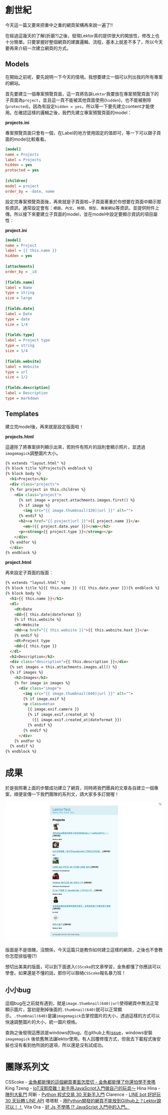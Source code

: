# 創世紀

今天這一篇又要來把重中之重的網頁架構再來說一遍了!!

在經過這幾天的了解(折磨?)之後，發現Lektor真的提供很大的開放性，修改上也十分簡單。只要掌握好整個網頁的建置邏輯、流程，基本上就差不多了，所以今天要再來介紹一次建立網頁的方式。

## Models

在開始之前呢，要先說明一下今天的情境。我想要建立一個可以列出我的所有專案的網站。

首先要建立一個專案預覽頁面，這一頁將告訴`Lektor`我要放在專案預覽頁面下的子頁面為`project`，並且這一頁不能被其他頁面使用(`hidden`)，也不能被刪除(`protected`)。因為有設定`hidden = yes`，所以等一下要先建立content才能使用。在確認這樣的邏輯之後，我們先建立專案預覽頁面的model：

**projects.ini**

專案預覽頁面只會有一個，在Label的地方使用固定的值即可，等一下可以跟子頁面的model比較看看。

```ini
[model]
name = Projects
label = Projects
hidden = yes
protected = yes

[children]
model = project
order_by = -date, name
```

設定完專案預覽頁面後，再來就是子頁面啦~子頁面著重於你想要在頁面中顯示那些資訊，通常設定會有：`標題`、`內文`、`時間`、`類型`、`專案網站`等資訊，並提供附件上傳。所以接下來要建立子頁面的model，並在model中設定要顯示資訊的項目屬性：

**project.ini**

```ini
[model]
name = Project
label = {{ this.name }}
hidden = yes

[attachments]
order_by = _id

[fields.name]
label = Name
type = string
size = large

[fields.date]
label = Date
type = date
size = 1/4

[fields.type]
label = Project type
type = string
size = 1/4

[fields.website]
label = Website
type = url
size = 1/2

[fields.description]
label = Description
type = markdown
```

## Templates

建立完model後，再來就是設定版面啦！

**projects.html**

這邊除了將專案排列顯示出來，若附件有照片的話則會顯示照片，並透過`imagemagick`調整圖片大小。

```html
{% extends "layout.html" %}
{% block title %}Projects{% endblock %}
{% block body %}
  <h1>Projects</h1>
  <div class="projects">
  {% for project in this.children %}
    <div class="project">
      {% set image = project.attachments.images.first() %}
      {% if image %}
        <img src="{{ image.thumbnail(320)|url }}" alt="">
      {% endif %}
      <h2><a href="{{ project|url }}">{{ project.name }}</a>
        <em>({{ project.date.year }})</em></h2>
      <p><strong>{{ project.type }}</strong></p>
    </div>
  {% endfor %}
  </div>
{% endblock %}
```

**project.html**

再來設定子頁面的版面：

```html
{% extends "layout.html" %}
{% block title %}{{ this.name }} ({{ this.date.year }}){% endblock %}
{% block body %}
  <h1>{{ this.name }}</h1>
  <dl>
    <dt>Date
    <dd>{{ this.date|dateformat }}
    {% if this.website %}
    <dt>Website
    <dd><a href="{{ this.website }}">{{ this.website.host }}</a>
    {% endif %}
    <dt>Project type
    <dd>{{ this.type }}
  </dl>
  <h2>Description</h2>
  <div class="description">{{ this.description }}</div>
  {% set images = this.attachments.images.all() %}
  {% if images %}
    <h2>Images</h2>
    {% for image in images %}
      <div class="image">
        <img src="{{ image.thumbnail(640)|url }}" alt="">
        {% if image.exif %}
        <p class=meta>
          {{ image.exif.camera }}
          {% if image.exif.created_at %}
            ({{ image.exif.created_at|dateformat }})
          {% endif %}
        {% endif %}
      </div>
    {% endfor %}
  {% endif %}
{% endblock %}
```

# 成果

於是我照著上面的步驟成功建立了網頁，同時將我們團員的文章各自建立一個專案，順便宣傳一下我們團隊的系列文，請大家多多訂閱喔！

![1570007752850](../assets/1570007752850.png)

版面是不是很醜，沒關係，今天這篇只是教你如何建立這樣的網頁，之後也不會教你怎麼排版喔(?)

想切出美美的版面，可以到下面進入`CSScoke`的文章學習，金魚都懂了你應該可以學會。如果還是不懂的話，那你可以聯絡`CSScoke`報名暴力班！

## 小小bug

這個bug在之前就有遇到，就是`image.thumbnail(640)|url`使得網頁中無法正常顯示圖片，當初是刪掉後面的`.thumbnail(640)`就可以正常顯示。`.thumbnail(640)`是讓`imagemagick`去掌控圖片的大小，透過這樣的方式可以快速調整圖片的大小，統一圖片規格。

查詢之後發現這應該是windows的bug，在github上有[issue](https://github.com/lektor/lektor/issues/362)，windows安裝`imagemagick` 後依舊無法讓lektor使用。有人回覆修復方式，但我去下載程式後安裝也沒有看到他所說的選項，所以還是沒有試成功。

# 團隊系列文

CSScoke - [金魚都能懂的這個網頁畫面怎麼切 - 金魚都能懂了你還怕學不會嗎](https://ithelp.ithome.com.tw/users/20112550/ironman/2623)
King Tzeng - [IoT沒那麼難！新手用JavaScript入門做自己的玩具～](https://ithelp.ithome.com.tw/users/20103130/ironman/2125)
Hina Hina - [陣列大亂鬥](https://ithelp.ithome.com.tw/users/20120000/ironman/2256) 
阿斬 - [Python 程式交易 30 天新手入門](https://ithelp.ithome.com.tw/users/20120536/ironman/2571)
Clarence - [LINE bot 好好玩 30 天玩轉 LINE API](https://ithelp.ithome.com.tw/users/20117701/ironman/2634)
塔塔默 - [用Python開發的網頁不能放到Github上？Lektor說可以！！](https://ithelp.ithome.com.tw/users/20112552/ironman/2735)
Vita Ora - [好 Js 不學嗎 !? JavaScript 入門中的入門。](https://ithelp.ithome.com.tw/users/20112656/ironman/2782)